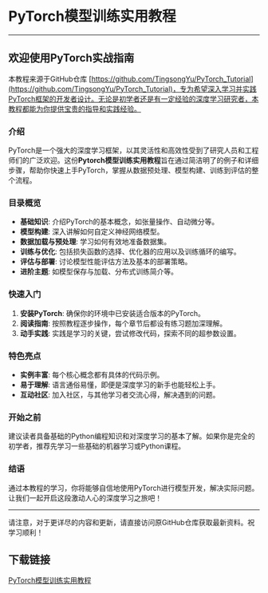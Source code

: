 # PyTorch模型训练实用教程

---

## 欢迎使用PyTorch实战指南

本教程来源于GitHub仓库 [https://github.com/TingsongYu/PyTorch_Tutorial](https://github.com/TingsongYu/PyTorch_Tutorial)，专为希望深入学习并实践PyTorch框架的开发者设计。无论是初学者还是有一定经验的深度学习研究者，本教程都能为你提供宝贵的指导和实践经验。

### 介绍

PyTorch是一个强大的深度学习框架，以其灵活性和高效性受到了研究人员和工程师们的广泛欢迎。这份**Pytorch模型训练实用教程**旨在通过简洁明了的例子和详细步骤，帮助你快速上手PyTorch，掌握从数据预处理、模型构建、训练到评估的整个流程。

### 目录概览

- **基础知识**: 介绍PyTorch的基本概念，如张量操作、自动微分等。
- **模型构建**: 深入讲解如何自定义神经网络模型。
- **数据加载与预处理**: 学习如何有效地准备数据集。
- **训练与优化**: 包括损失函数的选择、优化器的应用以及训练循环的编写。
- **评估与部署**: 讨论模型性能评估方法及基本的部署策略。
- **进阶主题**: 如模型保存与加载、分布式训练简介等。

### 快速入门

1. **安装PyTorch**: 确保你的环境中已安装适合版本的PyTorch。
2. **阅读指南**: 按照教程逐步操作，每个章节后都设有练习题加深理解。
3. **动手实践**: 实践是学习的关键，尝试修改代码，探索不同的超参数设置。

### 特色亮点

- **实例丰富**: 每个核心概念都有具体的代码示例。
- **易于理解**: 语言通俗易懂，即便是深度学习的新手也能轻松上手。
- **互动社区**: 加入社区，与其他学习者交流心得，解决遇到的问题。

### 开始之前

建议读者具备基础的Python编程知识和对深度学习的基本了解。如果你是完全的初学者，推荐先学习一些基础的机器学习或Python课程。

### 结语

通过本教程的学习，你将能够自信地使用PyTorch进行模型开发，解决实际问题。让我们一起开启这段激动人心的深度学习之旅吧！

---

请注意，对于更详尽的内容和更新，请直接访问原GitHub仓库获取最新资料。祝学习顺利！

## 下载链接

[PyTorch模型训练实用教程](https://pan.quark.cn/s/c1f217452d29)
